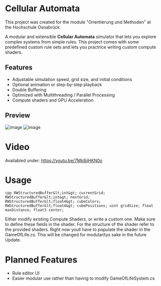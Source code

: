 
# Cellular Automata
This project was created for the module "Orientierung und Methoden" at the Hochschule Osnabrück

A modular and extensible **Cellular Automata** simulator that lets you explore complex systems from simple rules. This project comes with some predefined custom rule sets and lets you practrice writing custom compute shaders.

##  Features

- Adjustable simulation speed, grid size, and initial conditions
- Optional animation or step-by-step playback
- Double Buffering
- Optimized with Multithreading / Parallel Processing
- Compute shaders and GPU Acceleration

##  Preview

 ![image](https://github.com/user-attachments/assets/f8dcf70d-1304-437b-990c-4f4cf9086ad5)
 ![image](https://github.com/user-attachments/assets/b0a69200-1f44-4c6e-98e8-69833d01c1b9)
 
# Video
Availabled under: https://youtu.be/7Mk8jjHKN0o
# Usage
 ```cpp RWStructuredBuffer&lt;int&gt; currentGrid; RWStructuredBuffer&lt;int&gt; nextGrid; RWStructuredBuffer&lt;float4&gt; cubeColors; RWStructuredBuffer&lt;float4&gt; cubePositions; uint gridSize; float maxDistance; float3 center; ```

Either modify existing Compute Shaders, or write a custom one. Make sure to define these fields in the shader. For the structure of the shader refer to the provided shaders. Right now youll have to populate the shader in the GameOfLife.cs. This will be changed for modularitys sake in the future Update. 


# Planned Features

- Rule editor UI
- Easier modular use rather than having to modify GameOfLifeSystem.cs


